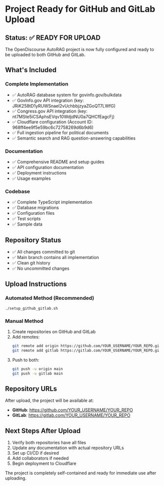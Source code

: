 # Project Ready for GitHub and GitLab Upload

## Status: ✅ READY FOR UPLOAD

The OpenDiscourse AutoRAG project is now fully configured and ready to be uploaded to both GitHub and GitLab.

## What's Included

### Complete Implementation
- ✅ AutoRAG database system for govinfo.gov/bulkdata
- ✅ GovInfo.gov API integration (key: JRiK258tD1yRUWSnaeI2vUchbbjzyaZGoQT7LWfG)
- ✅ Congress.gov API integration (key: nt7MSte5iCSAphsEVqv10WdjdNU0a7QHCfEagcFj)
- ✅ Cloudflare configuration (Account ID: 968ff4ee9f5e59bc6c72758269d6b9d6)
- ✅ Full ingestion pipeline for political documents
- ✅ Semantic search and RAG question-answering capabilities

### Documentation
- ✅ Comprehensive README and setup guides
- ✅ API configuration documentation
- ✅ Deployment instructions
- ✅ Usage examples

### Codebase
- ✅ Complete TypeScript implementation
- ✅ Database migrations
- ✅ Configuration files
- ✅ Test scripts
- ✅ Sample data

## Repository Status
- ✅ All changes committed to git
- ✅ Main branch contains all implementation
- ✅ Clean git history
- ✅ No uncommitted changes

## Upload Instructions

### Automated Method (Recommended)
```bash
./setup_github_gitlab.sh
```

### Manual Method
1. Create repositories on GitHub and GitLab
2. Add remotes:
   ```bash
   git remote add origin https://github.com/YOUR_USERNAME/YOUR_REPO.git
   git remote add gitlab https://gitlab.com/YOUR_USERNAME/YOUR_REPO.git
   ```
3. Push to both:
   ```bash
   git push -u origin main
   git push -u gitlab main
   ```

## Repository URLs
After upload, the project will be available at:
- **GitHub**: https://github.com/YOUR_USERNAME/YOUR_REPO
- **GitLab**: https://gitlab.com/YOUR_USERNAME/YOUR_REPO

## Next Steps After Upload
1. Verify both repositories have all files
2. Update any documentation with actual repository URLs
3. Set up CI/CD if desired
4. Add collaborators if needed
5. Begin deployment to Cloudflare

The project is completely self-contained and ready for immediate use after uploading.